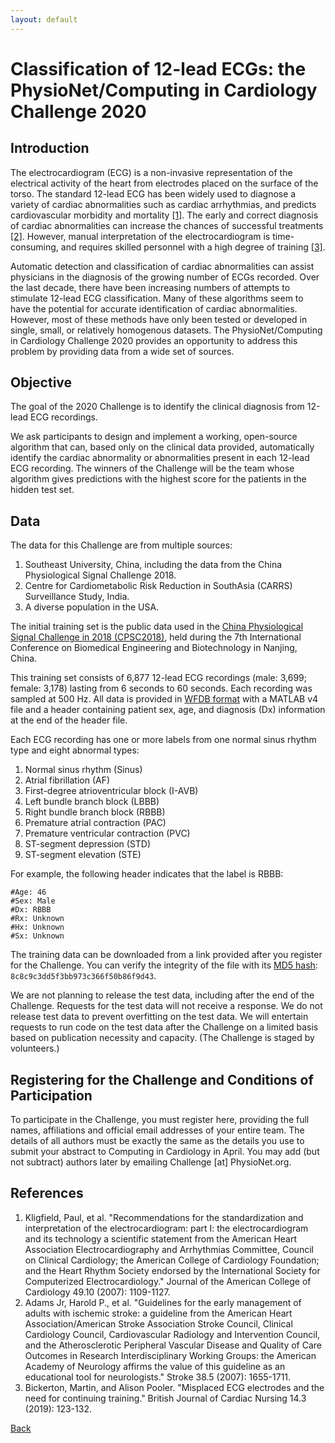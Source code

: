 ```yaml
---
layout: default
---
```


# Classification of 12-lead ECGs: the PhysioNet/Computing in Cardiology Challenge 2020

## Introduction

The electrocardiogram (ECG) is a non-invasive representation of the electrical activity of the heart from electrodes placed on the surface of the torso. The standard 12-lead ECG has been widely used to diagnose a variety of cardiac abnormalities such as cardiac arrhythmias, and predicts cardiovascular morbidity and mortality [[1]](http://www.onlinejacc.org/content/49/10/1109.abstract). The early and correct diagnosis of cardiac abnormalities can increase the chances of successful treatments [[2]](https://www.ahajournals.org/doi/full/10.1161/strokeaha.107.181486). However, manual interpretation of the electrocardiogram is time-consuming, and requires skilled personnel with a high degree of training [[3]](https://www.magonlinelibrary.com/doi/abs/10.12968/bjca.2019.14.3.123).

Automatic detection and classification of cardiac abnormalities can assist physicians in the diagnosis of the growing number of ECGs recorded. Over the last decade, there have been increasing numbers of attempts to stimulate 12-lead ECG classification. Many of these algorithms seem to have the potential for accurate identification of cardiac abnormalities. However, most of these methods have only been tested or developed in single, small, or relatively homogenous datasets. The PhysioNet/Computing in Cardiology Challenge 2020 provides an opportunity to address this problem by providing data from a wide set of sources. 

## Objective
The goal of the 2020 Challenge is to identify the clinical diagnosis from 12-lead ECG recordings.

We ask participants to design and implement a working, open-source algorithm that can, based only on the clinical data provided, automatically identify the cardiac abnormality or abnormalities present in each 12-lead ECG recording. The winners of the Challenge will be the team whose algorithm gives predictions with the highest score for the patients in the hidden test set.

## Data

The data for this Challenge are from multiple sources:
1. Southeast University, China, including the data from the China Physiological Signal Challenge 2018.
2. Centre for Cardiometabolic Risk Reduction in SouthAsia (CARRS) Surveillance Study, India.
3. A diverse population in the USA.

The initial training set is the public data used in the [China Physiological Signal Challenge in 2018 (CPSC2018)](http://2018.icbeb.org/), held during the 7th 
International Conference on Biomedical Engineering and Biotechnology in Nanjing, China.

This training set consists of 6,877 12-lead ECG recordings (male: 3,699; female: 3,178) lasting from 6 seconds to 60 seconds. Each recording was sampled at 500 Hz. All data is provided in [WFDB format](https://www.physionet.org/physiotools/wpg/wpg_35.htm) with a MATLAB v4 file and a header containing patient sex, age, and diagnosis (Dx) information at the end of the header file.

Each ECG recording has one or more labels from one normal sinus rhythm type and eight abnormal types:
1. Normal sinus rhythm (Sinus) 
2. Atrial fibrillation (AF)
3. First-degree atrioventricular block (I-AVB)
4. Left bundle branch block (LBBB)
5. Right bundle branch block (RBBB)
6. Premature atrial contraction (PAC)
7. Premature ventricular contraction (PVC)
8. ST-segment depression (STD)
9. ST-segment elevation (STE)

For example, the following header indicates that the label is RBBB:
```
#Age: 46
#Sex: Male
#Dx: RBBB
#Rx: Unknown
#Hx: Unknown
#Sx: Unknown
```
The training data can be downloaded from a link provided after you register for the Challenge. You can verify the integrity of the file with its [MD5 hash](https://en.wikipedia.org/wiki/Md5sum): `8c8c9c3dd5f3bb973c366f50b86f9d43`.

We are not planning to release the test data, including after the end of the Challenge. Requests for the test data will not receive a response. We do not release test data to prevent overfitting on the test data. We will entertain requests to run code on the test data after the Challenge on a limited basis based on publication necessity and capacity. (The Challenge is staged by volunteers.)

## Registering for the Challenge and Conditions of Participation 

To participate in the Challenge, you must register here, providing the full names, affiliations and official email addresses of your entire team. The details of all authors must be exactly the same as the details you use to submit your abstract to Computing in Cardiology in April. You may add (but not subtract) authors later by emailing Challenge [at] PhysioNet.org. 



## References
1. Kligfield, Paul, et al. "Recommendations for the standardization and interpretation of the electrocardiogram: part I: the electrocardiogram and its technology a scientific statement from the American Heart Association Electrocardiography and Arrhythmias Committee, Council on Clinical Cardiology; the American College of Cardiology Foundation; and the Heart Rhythm Society endorsed by the International Society for Computerized Electrocardiology." Journal of the American College of Cardiology 49.10 (2007): 1109-1127.
2. Adams Jr, Harold P., et al. "Guidelines for the early management of adults with ischemic stroke: a guideline from the American Heart Association/American Stroke Association Stroke Council, Clinical Cardiology Council, Cardiovascular Radiology and Intervention Council, and the Atherosclerotic Peripheral Vascular Disease and Quality of Care Outcomes in Research Interdisciplinary Working Groups: the American Academy of Neurology affirms the value of this guideline as an educational tool for neurologists." Stroke 38.5 (2007): 1655-1711.
3. Bickerton, Martin, and Alison Pooler. "Misplaced ECG electrodes and the need for continuing training." British Journal of Cardiac Nursing 14.3 (2019): 123-132.

[Back](../index.html)
